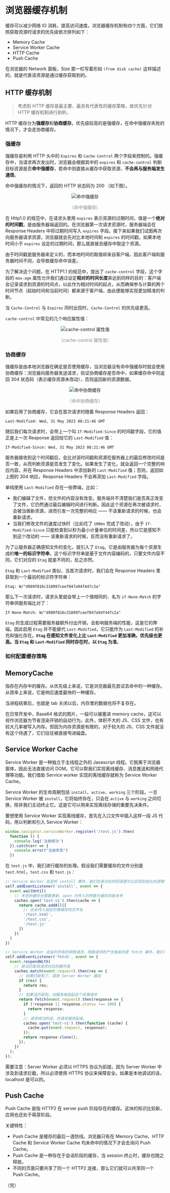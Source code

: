 # 浏览器缓存机制

缓存可以减少网络 IO 消耗，提高访问速度。浏览器缓存机制有四个方面，它们按照获取资源时请求的优先级依次排列如下：

* Memory Cache
* Service Worker Cache
* HTTP Cache
* Push Cache

在浏览器的 Network 面板，Size 那一栏写着形如 `(from disk cache)` 这样描述的，就是代表该资源是通过缓存获取到的。

## HTTP 缓存机制

> 考虑到 HTTP 缓存是最主要、最具有代表性的缓存策略，故优先针对 HTTP 缓存机制进行剖析。

HTTP 缓存分为**强缓存**和**协商缓存**。优先级较高的是强缓存，在命中强缓存失败的情况下，才会走协商缓存。

### 强缓存

强缓存是利用 HTTP 头中的 `Expires` 和 `Cache-Control` 两个字段来控制的。强缓存中，当请求再次发出时，浏览器会根据其中的 `expires` 和 `cache-control` 判断目标资源是否**命中强缓存**，若命中则直接从缓存中获取资源，**不会再与服务端发生通信**。

命中强缓存的情况下，返回的 HTTP 状态码为 200 （如下图）。

<div style="text-align: center;">
  <img src="./assets/hit-strong-caching.png" alt="命中强缓存">
  <p style="text-align: center; color: #888;">（命中强缓存）</p>
</div>

在 Http1.0 的规范中，在请求头里用 `expires` 表示资源的过期时间，值是一个**绝对的时间戳**，是由服务器端返回的。在浏览器第一次请求资源时，服务器端会在 Response Headers 中将过期时间写入 `expires` 字段。接下来如果我们试图再次向服务器请求资源，浏览器就会先对比本地时间和 `expires` 的时间戳，如果本地时间小于 `expires` 设定的过期时间，那么就直接去缓存中取这个资源。

由于时间戳是服务器来定义的，而本地时间的取值却来自客户端，因此客户端和服务器时间不同，会导致缓存命中误差。

为了解决这个问题，在 HTTP1.1 的规范中，提出了 `cache-control` 字段，这个字段的 `max-age` 属性允许我们通过设定**相对的时间长度**来达到同样的目的：客户端会记录请求到资源的时间点，以此作为相对时间的起点，从而确保参与计算的两个时间节点（起始时间和当前时间）都来源于客户端，由此便能够实现更加精准的判断。

当 `Cache-Control` 与 `Expires` 同时出现时，`Cache-Control` 的优先级更高。

`cache-control` 中常见的几个响应属性值：

<div style="text-align: center;">
  <img src="./assets/cache-control-attributes.svg" alt="cache-control 属性值">
  <p style="text-align: center; color: #888;">（cache-control 属性值）</p>
</div>

### 协商缓存

强缓存是由本地浏览器在确定是否使用缓存，当浏览器没有命中强缓存时就会使用协商缓存：浏览器向服务器发送请求，验证协商缓存是否命中，如果缓存命中则返回 304 状态码（表示缓存资源未改动），否则返回新的资源数据。

<div style="text-align: center;">
  <img src="./assets/hit-negotiated-caching.png" alt="命中协商缓存">
  <p style="text-align: center; color: #888;">（命中协商缓存）</p>
</div>

如果启用了协商缓存，它会在首次请求时随着 Response Headers 返回：

```
Last-Modified: Wed, 31 May 2023 08:21:46 GMT
```

随后我们每次请求时，会带上一个叫 `If-Modified-Since` 的时间戳字段，它的值正是上一次 Response 返回给它的 `Last-Modified` 值：

```
If-Modified-Since: Wed, 31 May 2023 08:21:46 GMT
```

服务器接收到这个时间戳后，会比对该时间戳和资源在服务器上的最后修改时间是否一致，从而判断资源是否发生了变化。如果发生了变化，就会返回一个完整的响应内容，并在 Response Headers 中添加新的 `Last-Modified` 值；否则，返回如上图的 304 响应，Response Headers 不会再添加 `Last-Modified` 字段。

单纯使用 `Last-Modified` 存在一些弊端，比如：

* 我们编辑了文件，但文件的内容没有改变。服务端并不清楚我们是否真正改变了文件，它仍然通过最后编辑时间进行判断。因此这个资源在再次被请求时，会被当做新资源，进而引发一次完整的响应 —— 不该重新请求的时候，也会重新请求。
* 当我们修改文件的速度过快时（比如花了 `100ms` 完成了改动），由于 `If-Modified-Since` 只能检查到以秒为最小计量单位的时间差，所以它是感知不到这个改动的 —— 该重新请求的时候，反而没有重新请求了。

为了让服务器正确感知文件的变化，就引入了 `Etag`。它是由服务器为每个资源生成的**唯一的标识字符串**，这个标识字符串是基于文件内容编码的，只要文件内容不同，它们对应的 `Etag` 就是不同的，反之亦然。

`Etag` 和 `Last-Modified` 类似，当首次请求时，我们会在 Response Headers 里获取到一个最初的标识符字符串：

```
Etag: W/"d989f816c318997ceef047a94f447c2a"
```

那么下一次请求时，请求头里就会带上一个值相同的、名为 `if-None-Match` 的字符串供服务端比对了：

```
If-None-Match: W/"d989f816c318997ceef047a94f447c2a"
```

`Etag` 的生成过程需要服务器额外付出开销，会影响服务端的性能，这是它的弊端。因此启用 `Etag` 并不能替代 `Last-Modified`，它只能作为 `Last-Modified` 的补充和强化存在。**`Etag` 在感知文件变化上比 `Last-Modified` 更加准确，优先级也更高。当 `Etag` 和 `Last-Modified` 同时存在时，以 `Etag` 为准**。

### 如何配置缓存策略

## MemoryCache

指存在内存中的缓存。从优先级上来说，它是浏览器最先尝试去命中的一种缓存。从效率上来说，它是响应速度最快的一种缓存。

当进程结束后，也就是 tab 关闭以后，内存里的数据也将不复存在。

在日常开发中，Base64 格式的图片，一般可以被塞进 memory cache，这可以视作浏览器为节省渲染开销的自动行为。此外，体积不大的 JS、CSS 文件，也有较大几率被写入内存。但因为内存资源是有限的，对于较大的 JS、CSS 文件就没有这个待遇了，它们往往被直接甩进磁盘。

## Service Worker Cache

Service Worker 是一种独立于主线程之外的 Javascript 线程。它脱离于浏览器窗体，因此无法直接访问 DOM。它可以帮我们实现离线缓存、消息推送和网络代理等功能。我们借助 Service worker 实现的离线缓存就称为 Service Worker Cache。

Service Worker 的生命周期包括 `install`、`active`、`working` 三个阶段。一旦 Service Worker 被 `install`，它将始终存在，只会在 `active` 与 `working` 之间切换，除非我们主动终止它。这是它可以用来实现离线存储的重要先决条件。

要想使用 Service Worker 实现离线缓存，首先在入口文件中插入这样一段 JS 代码，用以判断和引入 Service Worker：

```javascript
window.navigator.serviceWorker.register('/test.js').then(
  function () {
    console.log('注册成功')
  }).catch(err => {
    console.error("注册失败")
  })
```

在 `test.js` 中，我们进行缓存的处理。假设我们需要缓存的文件分别是 `test.html`，`test.css` 和 `test.js`：

```javascript
// Service Worker 会监听 install 事件，我们在其对应的回调里可以实现初始化的逻辑  
self.addEventListener('install', event => {
  event.waitUntil(
    // 考虑到缓存也需要更新，open 内传入的参数为缓存的版本号
    caches.open('test-v1').then(cache => {
      return cache.addAll([
        // 此处传入指定的需缓存的文件名
        '/test.html',
        '/test.css',
        '/test.js'
      ])
    })
  )
})

// Service Worker 会监听所有的网络请求，网络请求的产生触发的是 fetch 事件，我们可以在其对应的监听函数中实现对请求的拦截，进而判断是否有对应到该请求的缓存，实现从 Service Worker 中取到缓存的目的
self.addEventListener('fetch', event => {
  event.respondWith(
    // 尝试匹配该请求对应的缓存值
    caches.match(event.request).then(res => {
      // 如果匹配到了，调用 Server Worker 缓存
      if (res) {
        return res;
      }
      // 如果没匹配到，向服务端发起这个资源请求
      return fetch(event.request).then(response => {
        if (!response || response.status !== 200) {
          return response;
        }
        // 请求成功的话，将请求缓存起来。
        caches.open('test-v1').then(function (cache) {
          cache.put(event.request, response);
        });
        return response.clone();
      });
    })
  );
});
```

需要注意：Server Worker 必须以 HTTPS 协议为前提。因为 Server Worker 中涉及到请求拦截，所以必须使用 HTTPS 协议来保障安全。如果是本地调试的话，localhost 是可以的。

## Push Cache

Push Cache 是指 HTTP2 在 server push 阶段存在的缓存。这块的知识比较新，应用也还处于萌芽阶段。

关键特性：

* Push Cache 是缓存的最后一道防线。浏览器只有在 Memory Cache、HTTP Cache 和 Service Worker Cache 均未命中的情况下才会去询问 Push Cache。
* Push Cache 是一种存在于会话阶段的缓存，当 session 终止时，缓存也随之释放。
* 不同的页面只要共享了同一个 HTTP2 连接，那么它们就可以共享同一个 Push Cache。

（完）

